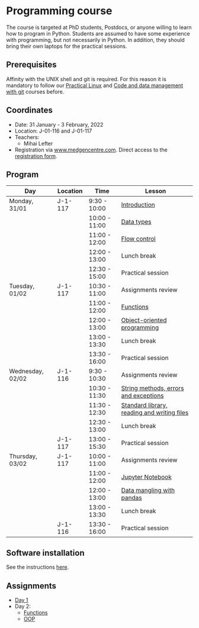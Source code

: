 Programming course
==================

The course is targeted at PhD students, Postdocs, or anyone willing to learn
how to program in Python. Students are assumed to have some experience with
programming, but not necessarily in Python. In addition, they should bring
their own laptops for the practical sessions.

## Prerequisites

Affinity with the UNIX shell and git is required. For this reason it is
mandatory to follow our
[Practical Linux](https://git.lumc.nl/courses/practical-linux-course)
and [Code and data management with git](https://git.lumc.nl/courses/gitcourse)
courses before.

## Coordinates

- Date: 31 January - 3 February, 2022
- Location: J-01-116 and J-01-117
- Teachers:
  - Mihai Lefter
- Registration via www.medgencentre.com. Direct access to the
[registration form](https://forms.lumc.nl/lumc2/PYTHONcourse).

Program
-------

| Day              | Location | Time          | Lesson                                              |
|------------------|----------|---------------|-----------------------------------------------------|
| Monday, 31/01    | J-1-117  |  9:30 - 10:00 | [Introduction][introduction]                        |
|                  |          | 10:00 - 11:00 | [Data types][data_types]                            |
|                  |          | 11:00 - 12:00 | [Flow control][flow_control]                        |
|                  |          | 12:00 - 13:00 | Lunch break                                         |
|                  |          | 12:30 - 15:00 | Practical session                                   |
| Tuesday, 01/02   | J-1-117  | 10:30 - 11:00 | Assignments review                                  |
|                  |          | 11:00 - 12:00 | [Functions][functions]                              |
|                  |          | 12:00 - 13:00 | [Object-oriented programming][oop]                  |
|                  |          | 13:00 - 13:30 | Lunch break                                         |
|                  |          | 13:30 - 16:00 | Practical session                                   |
| Wednesday, 02/02 | J-1-116  |  9:30 - 10:30 | Assignments review                                  |
|                  |          | 10:30 - 11:30 | [String methods, errors and exceptions][strings]    |
|                  |          | 11:30 - 12:30 | [Standard library, reading and writing files][std_library]  |
|                  |          | 12:30 - 13:00 | Lunch break                                         |
|                  | J-1-117  | 13:00 - 15:30 | Practical session                                   |
| Thursday, 03/02  | J-1-117  | 10:00 - 11:00 | Assignments review                                  |
|                  |          | 11:00 - 12:00 | [Jupyter Notebook][jupyter_notebook]                |
|                  |          | 12:00 - 13:00 | [Data mangling with pandas][pandas]                 |
|                  |          | 13:00 - 13:30 | Lunch break                                         |
|                  | J-1-116  | 13:30 - 16:00 | Practical session                                   |

Software installation
---------------------

See the instructions [here](https://docs.anaconda.com/anaconda/install/).

Assignments
-----------

- [Day 1](https://classroom.github.com/a/xCC1nVcF)
- Day 2:
  - [Functions](https://classroom.github.com/a/w7pdNy-B)
  - [OOP](https://classroom.github.com/a/57n5EZZP)

[basics]: https://campus.datacamp.com/courses/intro-to-python-for-data-science/chapter-1-python-basics?ex=1
[lists]: https://campus.datacamp.com/courses/intro-to-python-for-data-science/chapter-2-python-lists?ex=1
[builtins]: https://campus.datacamp.com/courses/intro-to-python-for-data-science/chapter-3-functions-and-packages?ex=1
[flow_control_external]: https://www.youtube.com/watch?v=RpoUAGp7Pcc
[dictionaries_external]: https://www.youtube.com/watch?v=XCcpzWs-CI4
[sets_external]: https://www.youtube.com/watch?v=sBvaPopWOmQ
[tuples_external]: https://www.youtube.com/watch?v=NI26dqhs2Rk
[functions_external]: https://www.youtube.com/watch?v=NE97ylAnrz4
[text_files_external]: https://www.youtube.com/watch?v=4mX0uPQFLDU
[exceptions_external]: https://www.youtube.com/watch?v=nlCKrKGHSSk
[oop_cs_dojo_1]: https://www.youtube.com/watch?v=8yjkWGRlUmY
[oop_cs_dojo_2]: https://www.youtube.com/watch?v=wfcWRAxRVBA
[oop_traversy_media]: https://www.youtube.com/watch?v=MikphENIrOo
[oop_tech_with_tim]: https://www.youtube.com/watch?v=JeznW_7DlB0&t=2213s
[data_analysis_external]: https://www.youtube.com/watch?v=r-uOLxNrNk8

[lists_socratica]: https://www.youtube.com/watch?v=ohCDWZgNIU0
[lists_comprehension]: https://www.youtube.com/watch?v=AhSvKGTh28Q
[string_methods]: https://www.youtube.com/watch?v=F2x20Ks4M8U
[builtins_overview]: https://www.youtube.com/watch?v=NBIs5FgYmB8&list=PL4eU-_ytIUt_s4S9aZ6rLoP7aAUkj66gx

[exercises_lists]: planning/exercises_lists.md
[exercises_flow_control]: planning/exercises_flow_control.md
[exercises_dictionaries]: planning/exercises_dictionaries.md
[exercises_sets]: planning/exercises_sets.md
[exercises_tuples]: planning/exercises_tuples.md
[exercises_functions]: planning/exercises_user_defined_functions.md
[exercises_text_files]: planning/exercises_text_files.md
[exercises_exceptions]: planning/exercises_exceptions.md

[introduction]: introduction/introduction/introduction.pdf?inline=false
[data_types]: https://git.lumc.nl/courses/programming-course/raw/master/introduction/data_types/data_types.pdf?inline=false
[flow_control]: https://git.lumc.nl/courses/programming-course/raw/master/introduction/flow_control/flow_control.pdf?inline=false
[functions]: https://git.lumc.nl/courses/programming-course/raw/master/introduction/functions/functions.pdf?inline=false
[strings]: https://git.lumc.nl/courses/programming-course/raw/master/more_python/more_01/more_01.pdf?inline=false
[std_library]: https://git.lumc.nl/courses/programming-course/raw/master/more_python/more_02/more_02.pdf?inline=false
[oop]: https://git.lumc.nl/courses/programming-course/raw/master/oop/oop.pdf
[jupyter_notebook]: http://nbviewer.ipython.org/urls/git.lumc.nl/courses/programming-course/raw/master/jupyter/05_jupyter.ipynb
[pandas]: http://nbviewer.ipython.org/urls/git.lumc.nl/courses/programming-course/raw/master/pandas/pandas.ipynb
